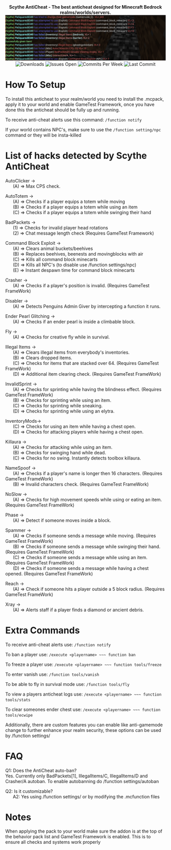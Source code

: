 <div align="center">
  <b>Scythe AntiCheat - The best anticheat designed for Minecraft Bedrock realms/worlds/servers.</b>
  
  <img src="https://raw.githubusercontent.com/MrDiamond64/image-assets/main/scythe%20pog%20anticheat.png" width="600" alt="Scythe AntiCheat"/>
</div>
<div align="center">
  <img src="https://img.shields.io/github/downloads/MrDiamond64/Scythe-AntiCheat/total?style=for-the-badge" alt="Downloads"/>
  <img src="https://img.shields.io/github/issues/MrDiamond64/Scythe-AntiCheat?label=ISSUES%20OPEN&style=for-the-badge" alt="Issues Open"/>
  <img src="https://img.shields.io/github/commit-activity/m/MrDiamond64/Scythe-AntiCheat?style=for-the-badge" alt="Commits Per Week"/>
  <img src="https://img.shields.io/github/last-commit/MrDiamond64/Scythe-AntiCheat?style=for-the-badge" alt="Last Commit"/>
</div>

# How To Setup
To install this anticheat to your realm/world you need to install the .mcpack, apply it to your world and enable GameTest Framework, once you have done this the anticheat should be fully up and running.

To receive anti-cheat alerts use this command: ```/function notify```

If your world contains NPC's, make sure to use the ```/function setting/npc``` command or they will be insta-killed

# List of hacks detected by Scythe AntiCheat

  AutoClicker -><br />
&nbsp;&nbsp;&nbsp;&nbsp;&nbsp;&nbsp;(A) => Max CPS check.

  AutoTotem -><br />
&nbsp;&nbsp;&nbsp;&nbsp;&nbsp;&nbsp;(A) => Checks if a player equips a totem while moving<br />
&nbsp;&nbsp;&nbsp;&nbsp;&nbsp;&nbsp;(B) => Checks if a player equips a totem while using an item<br />
&nbsp;&nbsp;&nbsp;&nbsp;&nbsp;&nbsp;(C) => Checks if a player equips a totem while swinging their hand<br />

  BadPackets -><br />
&nbsp;&nbsp;&nbsp;&nbsp;&nbsp;&nbsp;(1) => Checks for invalid player head rotations<br />
&nbsp;&nbsp;&nbsp;&nbsp;&nbsp;&nbsp;(2) => Chat message length check (Requires GameTest Framework)

  Command Block Exploit -><br />
&nbsp;&nbsp;&nbsp;&nbsp;&nbsp;&nbsp;(A) => Clears animal buckets/beehives<br />
&nbsp;&nbsp;&nbsp;&nbsp;&nbsp;&nbsp;(B) => Replaces beehives, beenests and movingblocks with air<br />
&nbsp;&nbsp;&nbsp;&nbsp;&nbsp;&nbsp;(C) => Kills all command block minecarts<br />
&nbsp;&nbsp;&nbsp;&nbsp;&nbsp;&nbsp;(D) => Kills all NPC's (to disable use /function settings/npc)<br />
&nbsp;&nbsp;&nbsp;&nbsp;&nbsp;&nbsp;(E) => Instant despawn time for command block minecarts<br />

  Crasher -><br />
&nbsp;&nbsp;&nbsp;&nbsp;&nbsp;&nbsp;(A) => Checks if a player's position is invalid. (Requires GameTest FrameWork)<br />

  Disabler -><br />
&nbsp;&nbsp;&nbsp;&nbsp;&nbsp;&nbsp;(A) => Detects Penguins Admin Giver by intercepting a function it runs.

  Ender Pearl Glitching -><br />
&nbsp;&nbsp;&nbsp;&nbsp;&nbsp;&nbsp;(A) => Checks if an ender pearl is inside a climbable block.

  Fly -><br />
&nbsp;&nbsp;&nbsp;&nbsp;&nbsp;&nbsp;(A) => Checks for creative fly while in survival.

  Illegal Items -><br />
&nbsp;&nbsp;&nbsp;&nbsp;&nbsp;&nbsp;(A) => Clears illegal items from everybody's inventories.<br />
&nbsp;&nbsp;&nbsp;&nbsp;&nbsp;&nbsp;(B) => Clears dropped items.<br />
&nbsp;&nbsp;&nbsp;&nbsp;&nbsp;&nbsp;(C) => Checks for items that are stacked over 64. (Requires GameTest FrameWork)<br />
&nbsp;&nbsp;&nbsp;&nbsp;&nbsp;&nbsp;(D) => Additional item clearing check. (Requires GameTest FrameWork)
    
  InvalidSprint -><br />
&nbsp;&nbsp;&nbsp;&nbsp;&nbsp;&nbsp;(A) => Checks for sprinting while having the blindness effect. (Requires GameTest FrameWork)<br />
&nbsp;&nbsp;&nbsp;&nbsp;&nbsp;&nbsp;(B) => Checks for sprinting while using an item.<br />
&nbsp;&nbsp;&nbsp;&nbsp;&nbsp;&nbsp;(C) => Checks for sprinting while sneaking.<br />
&nbsp;&nbsp;&nbsp;&nbsp;&nbsp;&nbsp;(D) => Checks for sprinting while using an elytra.<br />

  InventoryMods-><br />
&nbsp;&nbsp;&nbsp;&nbsp;&nbsp;&nbsp;(C) => Checks for using an item while having a chest open.<br />
&nbsp;&nbsp;&nbsp;&nbsp;&nbsp;&nbsp;(D) => Checks for attacking players while having a chest open.<br />

  Killaura -><br />
&nbsp;&nbsp;&nbsp;&nbsp;&nbsp;&nbsp;(A) => Checks for attacking while using an item.<br />
&nbsp;&nbsp;&nbsp;&nbsp;&nbsp;&nbsp;(B) => Checks for swinging hand while dead.<br />
&nbsp;&nbsp;&nbsp;&nbsp;&nbsp;&nbsp;(C) => Checks for no swing. Instantly detects toolbox killaura.

  NameSpoof -><br />
&nbsp;&nbsp;&nbsp;&nbsp;&nbsp;&nbsp;(A) => Checks if a player's name is longer then 16 characters. (Requires GameTest FrameWork)<br />
&nbsp;&nbsp;&nbsp;&nbsp;&nbsp;&nbsp;(B) => Invalid characters check. (Requires GameTest FrameWork)<br />

  NoSlow -><br />
&nbsp;&nbsp;&nbsp;&nbsp;&nbsp;&nbsp;(A) => Checks for high movement speeds while using or eating an item. (Requires GameTest FrameWork)

  Phase -><br />
&nbsp;&nbsp;&nbsp;&nbsp;&nbsp;&nbsp;(A) => Detect if someone moves inside a block.

  Spammer -><br />
&nbsp;&nbsp;&nbsp;&nbsp;&nbsp;&nbsp;(A) => Checks if someone sends a message while moving. (Requires GameTest FrameWork)<br />
&nbsp;&nbsp;&nbsp;&nbsp;&nbsp;&nbsp;(B) => Checks if someone sends a message while swinging their hand. (Requires GameTest FrameWork)<br />
&nbsp;&nbsp;&nbsp;&nbsp;&nbsp;&nbsp;(C) => Checks if someone sends a message while using an item. (Requires GameTest FrameWork)<br />
&nbsp;&nbsp;&nbsp;&nbsp;&nbsp;&nbsp;(D) => Checks if someone sends a message while having a chest opened. (Requires GameTest FrameWork)<br />

  Reach -><br />
&nbsp;&nbsp;&nbsp;&nbsp;&nbsp;&nbsp;(A) => Check if someone hits a player outside a 5 block radius. (Requires GameTest FrameWork)

  Xray -><br />
&nbsp;&nbsp;&nbsp;&nbsp;&nbsp;&nbsp;(A) => Alerts staff if a player finds a diamond or ancient debris.


# Extra Commands
To receive anti-cheat alerts use: ```/function notify```

To ban a player use: ```/execute <playername> ~~~ function ban```

To freeze a player use: ```/execute <playername> ~~~ function tools/freeze```

To enter vanish use: ```/function tools/vanish```

To be able to fly in survival mode use: ```/function tools/fly```

To view a players anticheat logs use: ```/execute <playername> ~~~ function tools/stats```

To clear someones ender chest use: ```/execute <playername> ~~~ function tools/ecwipe```

Additionally, there are custom features you can enable like anti-gamemode change to further enhance your realm security, these options can be used by /function settings/<name>

# FAQ

Q1: Does the AntiCheat auto-ban?<br />
Yes. Currently only BadPackets[1], IllegalItems/C, IllegalItems/D and Crasher/A autoban. To enable autobanning do /function settings/autoban

Q2: Is it customizable?<br />
&nbsp;&nbsp;&nbsp;&nbsp;&nbsp;&nbsp;A2: Yes using /function settings/<name> or by modifying the .mcfunction files

# Notes
When applying the pack to your world make sure the addon is at the top of the behavior pack list and GameTest Framework is enabled. This is to ensure all checks and systems work properly
